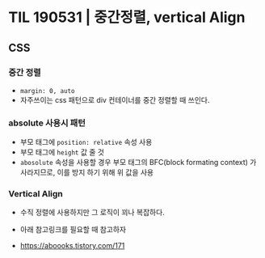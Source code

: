 # TIL 190531 | 중간정렬, vertical Align

## CSS

### 중간 정렬

- `margin: 0, auto`
- 자주쓰이는 css 패턴으로 div 컨테이너를 중간 정렬할 때 쓰인다.

### absolute 사용시 패턴

- 부모 태그에 ` position: relative ` 속성 사용
- 부모 태그에 `height` 값 줄 것 
- `abosolute` 속성을 사용할 경우 부모 태그의 BFC(block formating context) 가 사라지므로, 이를 방지 하기 위해 위 값을 사용  

### Vertical Align 

- 수직 정렬에 사용하지만 그 로직이 꾀나 복잡하다.
- 아래 참고링크를 필요할 때 참고하자

- https://aboooks.tistory.com/171